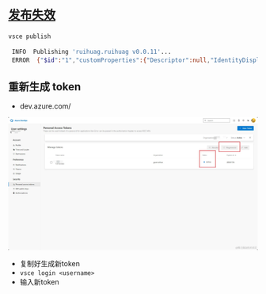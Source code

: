 # [`发布失效`](/)

```BASH
vsce publish
```

```BASH
 INFO  Publishing 'ruihuag.ruihuag v0.0.11'...
 ERROR  {"$id":"1","customProperties":{"Descriptor":null,"IdentityDisplayName":null,"Token":null,"RequestedPermissions":0,"NamespaceId":"000000000-0000-0000-0000-000000000000"},"innerException":null,"message":"Access Denied: The Personal Access Token used has expired.","typeName":"Microsoft.VisualStudio.Services.Security.AccessCheckException, Microsoft.VisualStudio.Services.WebApi","typeKey":"AccessCheckException","errorCode":0,"eventId":3000}
```

## 重新生成 token

- dev.azure.com/

![](./.assets/发布失效-2025-02-27-10-13-18.png)

- 复制好生成新token
- `vsce login <username>`
- 输入新token
